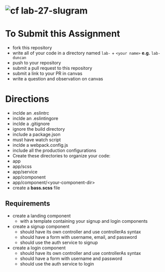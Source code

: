 ![cf](http://i.imgur.com/7v5ASc8.png) lab-27-slugram
====

# To Submit this Assignment
* fork this repository
* write all of your code in a directory named `lab-` + `<your name>` **e.g.** `lab-duncan`
* push to your repository
* submit a pull request to this repository
* submit a link to your PR in canvas
* write a question and observation on canvas

# Directions
* inclde an .eslintrc
* inclde an .eslintingore
* inclde a .gitignore
 * ignore the build directory
* include a package.json
 * must have watch script 
* inclde a webpack.config.js
 * include all the production configurations
* Create these directories to organize your code: 
 * app
 * app/scss
 * app/service
 * app/component
 * app/component/\<your-component-dir\>
* create a **bass.scss** file 

## Requirements
* create a landing component
  * with a template containing your signup and login components
* create a signup component
  * should have its own controller and use controllerAs syntax
  * should have a form with username, email, and password
  * should use the auth service to signup
* create a login component
  * should have its own controller and use controllerAs syntax
  * should have a form with username and password
  * should use the auth service to login 
